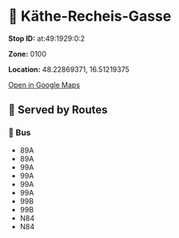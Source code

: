 # 🚉 Käthe-Recheis-Gasse


**Stop ID:** at:49:1929:0:2

**Zone:** 0100

**Location:** 48.22869371, 16.51219375

[Open in Google Maps](https://www.google.com/maps?q=48.22869371,16.51219375)

## 🚆 Served by Routes

### 🚌 Bus
- 89A
- 89A
- 99A
- 99A
- 99A
- 99A
- 99B
- 99B
- N84
- N84